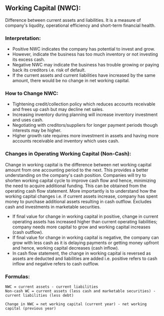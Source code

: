 ## Working Capital (NWC):
Difference between current assets and liabilities. It is a measure of company's liqudity, operational efficiency and short-term financial health. 

### Interpretation:
- Positive NWC indicates the company has potential to invest and grow.
- However, indicate the business has too much inventory or not investing its excess cash.
- Negative NWC may indicate the business has trouble growing or paying back its creditors i.e. risk of default.
- If the current assets and current liabilities have increased by the same amount, there would be no change in net working capital.

### How to Change NWC:
- Tightening credit/collection policy which reduces accounts receivable and frees up cash but may decline net sales.
- Increasing inventory during planning will increase inventory investment and uses cash. 
- Negotiating with creditors/suppliers for longer payment periods though interests may be higher.
- Higher growth rate requires more investment in assets and having more accounts receivable and inventory which uses cash.

### Changes in Operating Working Capital (Non-Cash):
Change in working capital is the difference between net working capital amount from one accounting period to the next. This provides a better understanding on the company's cash position. Companies will try to shorten working capital cycle to improve cash flow and hence, minimizing the need to acquire additional funding. This can be obtained from the operating cash flow statement. More importantly is to understand how the working capital changes i.e. if current assets increase, company has spent money to purchase additional assets resulting in cash outflow. Excludes cash and investments in marketable securities.

- If final value for change in working capital in positive, change in current operating assets has increased higher than current operating liabilities; company needs more capital to grow and working capital increases (cash outflow). 
- If final value for change in working capital is negative, the company can grow with less cash as it is delaying payments or getting money upfront and hence, working capital decreases (cash inflow).
- In cash flow statement, the change in working capital is reversed as assets are deducted and liabilities are added i.e. positive refers to cash inflow and negative refers to cash outflow.

### Formulas:
``` 
NWC = current assets - current liabilities
Non-cash WC = current assets (less cash and marketable securities) - current liabilities (less debt)

Change in NWC = net working capital (current year) - net working capital (previous year)
```
